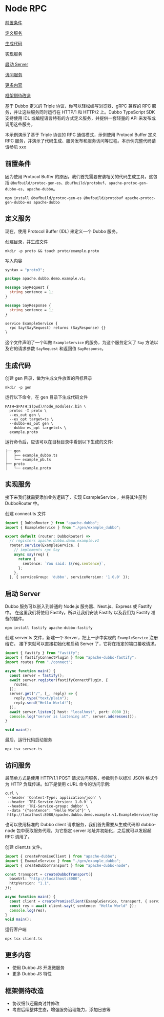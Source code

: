 # Node RPC

[前置条件](#precondition)

[定义服务](#defineService)

[生成代码](#generateCode)

[实现服务](#implementService)

[启动 Server](#startServer)

[访问服务](#accessService)

[更多内容](#moreContent)

[框架侧待改造](#transform)

基于 Dubbo 定义的 Triple 协议，你可以轻松编写浏览器、gRPC 兼容的 RPC 服务，并让这些服务同时运行在 HTTP/1 和 HTTP/2 上。Dubbo TypeScript SDK 支持使用 IDL 或编程语言特有的方式定义服务，并提供一套轻量的 APl 来发布或调用这些服务。

本示例演示了基于 Triple 协议的 RPC 通信模式，示例使用 Protocol Buffer 定义 RPC 服务，并演示了代码生成、服务发布和服务访问等过程。本示例完整代码请请参见 [xxx](https://aliyuque.antfin.com/__workers/ken.lj/qt1o6i/pw02wty1pin10eia/a)

## <span id="precondition">前置条件</span>

因为使用 Protocol Buffer 的原因，我们首先需要安装相关的代码生成工具，这包括 `@bufbuild/protoc-gen-es`、`@bufbuild/protobuf`、`apache-protoc-gen-dubbo-es`、`apache-dubbo`。

```Shell
npm install @bufbuild/protoc-gen-es @bufbuild/protobuf apache-protoc-gen-dubbo-es apache-dubbo
```

## <span id="defineService">定义服务</span>

现在，使用 Protocol Buffer (IDL) 来定义一个 Dubbo 服务。

创建目录，并生成文件

```Shell
mkdir -p proto && touch proto/example.proto
```

写入内容

```Protobuf
syntax = "proto3";

package apache.dubbo.demo.example.v1;

message SayRequest {
  string sentence = 1;
}

message SayResponse {
  string sentence = 1;
}

service ExampleService {
  rpc Say(SayRequest) returns (SayResponse) {}
}
```

这个文件声明了一个叫做 `ExampleService` 的服务，为这个服务定义了 `Say` 方法以及它的请求参数 `SayRequest` 和返回值 `SayResponse`。

## <span id="generateCode">生成代码</span>

创建 gen 目录，做为生成文件放置的目标目录

```
mkdir -p gen
```

运行以下命令，在 gen 目录下生成代码文件

```Shell
PATH=$PATH:$(pwd)/node_modules/.bin \
  protoc -I proto \
  --es_out gen \
  --es_opt target=ts \
  --dubbo-es_out gen \
  --dubbo-es_opt target=ts \
  example.proto
```

运行命令后，应该可以在目标目录中看到以下生成的文件:

```Plain Text
├── gen
│   ├── example_dubbo.ts
│   └── example_pb.ts
├── proto
│   └── example.proto
```

## <span id="implementService">实现服务</span>

接下来我们就需要添加业务逻辑了，实现 ExampleService ，并将其注册到 DubboRouter 中。

创建 connect.ts 文件

```typescript
import { DubboRouter } from "apache-dubbo";
import { ExampleService } from "./gen/example_dubbo";

export default (router: DubboRouter) =>
  // registers apache.dubbo.demo.example.v1
  router.service(ExampleService, {
    // implements rpc Say
    async say(req) {
      return {
        sentence: `You said: ${req.sentence}`,
      };
    },
  }, { serviceGroup: 'dubbo', serviceVersion: '1.0.0' });
```

## <span id="startServer">启动 Server</span>

Dubbo 服务可以嵌入到普通的 Node.js 服务器、Next.js、Express 或 Fastify 中。
在这里我们将使用 Fastify，所以让我们安装 Fastify 以及我们为 Fastify 准备的插件。

```Shell
npm install fastify apache-dubbo-fastify
```

创建 server.ts 文件，新建一个 Server，把上一步中实现的 `ExampleService` 注册给它。
接下来就可以直接初始化和启动 Server 了，它将在指定的端口接收请求。

```typescript
import { fastify } from "fastify";
import { fastifyConnectPlugin } from "apache-dubbo-fastify";
import routes from "./connect";

async function main() {
  const server = fastify();
  await server.register(fastifyConnectPlugin, {
    routes,
  });
  server.get("/", (_, reply) => {
    reply.type("text/plain");
    reply.send("Hello World!");
  });
  await server.listen({ host: "localhost", port: 8080 });
  console.log("server is listening at", server.addresses());
}

void main();
```

最后，运行代码启动服务

```Shell
npx tsx server.ts
```

## <span id="accessService">访问服务</span>

最简单方式是使用 HTTP/1.1 POST 请求访问服务，参数则作以标准 JSON 格式作为 HTTP 负载传递。如下是使用 cURL 命令的访问示例:

```Shell
curl \
 --header 'Content-Type: application/json' \
 --header 'TRI-Service-Version: 1.0.0' \
 --header 'TRI-Service-group: dubbo' \
 --data '{"sentence": "Hello World"}' \
 http://localhost:8080/apache.dubbo.demo.example.v1.ExampleService/Say
```

也可以使用标准的 Dubbo client 请求服务，我们首先需要从生成代码即 dubbo-node 包中获取服务代理，为它指定 server 地址并初始化，之后就可以发起起 RPC 调用了。

创建 client.ts 文件。

```typescript
import { createPromiseClient } from "apache-dubbo";
import { ExampleService } from "./gen/example_dubbo";
import { createDubboTransport } from "apache-dubbo-node";

const transport = createDubboTransport({
  baseUrl: "http://localhost:8080",
  httpVersion: "1.1",
});

async function main() {
  const client = createPromiseClient(ExampleService, transport, { serviceVersion: '1.0.0', serviceGroup: 'dubbo' });
  const res = await client.say({ sentence: "Hello World" });
  console.log(res);
}
void main();
```

运行客户端

```Shell
npx tsx client.ts
```

## <span id="moreContent">更多内容</span>

- 使用 Dubbo JS 开发微服务
- 更多 Dubbo JS 特性

## <span id="transform">框架侧待改造</span>

- 协议细节还需商讨并修改
- 考虑后续整体生态，增强服务治理能力，添加日志等
